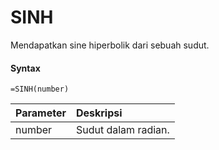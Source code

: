 # SINH

Mendapatkan sine hiperbolik dari sebuah sudut.

#### Syntax

```text
=SINH(number)
```

| Parameter | Deskripsi |
| :--- | :--- |
| number | Sudut dalam radian. |

